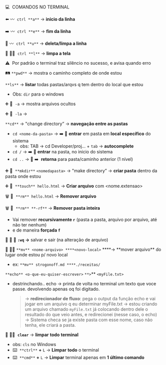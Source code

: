 💻  COMANDOS NO TERMINAL

⬅️ 〰️  `ctrl **a**` → **inicio da linha**

➡️ 〰️  `ctrl **e**` → **fim da linha**

🧹 〰️  `ctrl **u**` → **deleta/limpa a linha**

🧹 👩‍💻  `ctrl **l**` → **limpa a tela**

⚠️  Por padrão o terminal traz silêncio no sucesso, e avisa quando erro

🛤️ `**pwd**` → mostra o caminho completo de onde estou

`**ls**` → **listar** todas pastas/arqvs q tem dentro do local que estou

- Obs: `dir` para o windows

➕ 🚩  `-a` → mostra arquivos ocultos

➕ 🚩  `-la` →

`**cd**` → "change directory” → **navegação entre as pastas**

- `cd <nome-da-pasta>` → ➡️ 📍 **entrar** em pasta em **local específico** do sistema
  - obs: TAB → cd Developer/proj… + `tab` → **autocomplete**
- `cd /` → ➡️ 🚪 **entrar** na pasta, no inicio do sistema
- `cd ..` → 🚪 ➡️  **retorna** para pasta/caminho anterior (1 nível)

➕ 📂  `**mkdir**` `<nomedapasta>` → "make directory” → **criar pasta** dentro da pasta onde estou

➕ 📄  `**touch** hello.html` → **Criar arquivo** com <nome.extensao>

🗑️ 📄  `**rm** hello.html` → **Remover arquivo**

🗑️ 📁  `**rm** **-rf**` → **Remover pasta inteira**

- Vai remover **recursivamente `r`**
  (pasta a pasta, arquivo por arquivo, até não ter nenhum)
- e de maneira **forçada `f`**

📄 💾 🚪 **`:wq` →** salvar e sair (na alteração de arquivo)

📄 🏃‍♀️ `**mv** <nome-arquivo> ****<novo-local>` \***\*→ **mover arquivo\*\* do lugar onde estou p/ novo local

- ex: `**mv** strogonoff.md ****./receitas/`

`**echo** <o-que-eu-quiser-escrever>` `**>`\*\* `<myFile.txt>`

- destrinchando..
  echo → printa de volta no terminal um texto que voce passe. devolvendo apenas oq foi digitado.
  > → **redirecionador de fluxo**: pega o output da função echo e vai jogar em um arquivo q eu determinar
  myFile.txt → estou criando um arquivo chamado `myFile.txt` já colocando dentro dele o resultado do que veio antes, e redirecionei (nesse caso, o echo)
  → Sistema checa se ja existe pasta com esse nome, caso não tenha, ele criará a pasta.

🧹 👩‍💻  **`clear`** → **limpar** **todo** **terminal**

- obs: `cls` no Windows
- ⌨️  `**ctrl**` **+** `L` → **Limpar** **todo** o terminal
- ⌨️  `**cmd**` **+** `L` → **Limpar** terminal apenas em **1 último comando**
